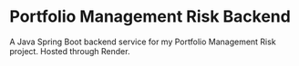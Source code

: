# Portfolio Management Risk Backend

A Java Spring Boot backend service for my Portfolio Management Risk project. Hosted through Render.
